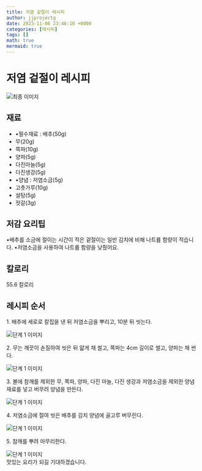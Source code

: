 ```yaml
---
title: 저염 겉절이 레시피
author: jjprojectg
date: 2023-11-06 23:46:10 +0000
categories: [레시피]
tags: []
math: true
mermaid: true
---
```

<meta name="og:type" content="website" />
<meta charset="UTF-8">
<div class="header">
<h1>저염 겉절이 레시피</h1>
</div>

<div class="container my-4">
<div class="row">
<div class="col-12 col-md-6">
<div class="recipe-image">
<img src="http://www.foodsafetykorea.go.kr/uploadimg/20230306/20230306035647_1678085807473.jpg" class="step-image" alt="최종 이미지">
</div>
</div>
<div class="col-12 col-md-6">
<div class="ingredients">
<h2>재료</h2>
<ul class='card'>
<li> •필수재료 : 배추(50g) </li>
<li>  무(20g) </li>
<li>  쪽파(10g) </li>
<li>  양파(5g) </li>
<li>  다진마늘(5g) </li>
<li>  다진생강(5g) </li>
<li> •양념 : 저염소금(5g) </li>
<li>  고춧가루(10g) </li>
<li>  설탕(5g) </li>
<li>  젓갈(3g) </li>

</ul>
</div>
</div>
<div class="col-12 col-md-6">
<div class="ingredients">
<h2>저감 요리팁</h2>
<div class='card'> 
<p >
•배추를 소금에 절이는 시간이 적은 겉절이는 일반 김치에 비해 나트륨 함량이 적습니다.
•저염소금을 사용하여 나트륨 함량을 낮췄어요.
</p>
</div>
</div>
<div class="ingredients">
<h2>칼로리</h2>
<div class='card'> 
<p>
55.6 칼로리
</p>
</div>
</div>
</div>
</div>

<h2 class="my-4">레시피 순서</h2>
<div class="card recipe-card">
<div class="card-body recipe-stesp">
<p class="card-text step-description">1. 배추에 세로로 칼집을 낸 뒤 저염소금을 뿌리고, 10분 뒤 씻는다.</p>
<img src="http://www.foodsafetykorea.go.kr/uploadimg/20230306/20230306035841_1678085921861.jpg" alt="단계 1 이미지" class="step-image">
</div>
</div>

<div class="card recipe-card">
<div class="card-body recipe-stesp">
<p class="card-text step-description">2. 무는 깨끗이 손질하여 씻은 뒤 얇게 채 썰고, 쪽파는 4cm 길이로 썰고, 양파는 채 썬다.</p>
<img src="http://www.foodsafetykorea.go.kr/uploadimg/20230306/20230306035903_1678085943027.jpg" alt="단계 1 이미지" class="step-image">
</div>
</div>

<div class="card recipe-card">
<div class="card-body recipe-stesp">
<p class="card-text step-description">3. 볼에 참깨를 제외한 무, 쪽파, 양파, 다진 마늘, 다진 생강과 저염소금을 제외한 양념재료를 넣고 버무려 양념을 만든다.</p>
<img src="http://www.foodsafetykorea.go.kr/uploadimg/20230306/20230306035921_1678085961708.jpg" alt="단계 1 이미지" class="step-image">
</div>
</div>

<div class="card recipe-card">
<div class="card-body recipe-stesp">
<p class="card-text step-description">4. 저염소금에 절여 씻은 배추를 김치 양념에 골고루 버무린다.</p>
<img src="http://www.foodsafetykorea.go.kr/uploadimg/20230306/20230306035943_1678085983952.jpg" alt="단계 1 이미지" class="step-image">
</div>
</div>

<div class="card recipe-card">
<div class="card-body recipe-stesp">
<p class="card-text step-description">5. 참깨를 뿌려 마무리한다.</p>
<img src="http://www.foodsafetykorea.go.kr/uploadimg/20230306/20230306040006_1678086006310.jpg" alt="단계 1 이미지" class="step-image">
</div>
</div>


</div>
맛있는 요리가 되길 기대하겠습니다.
